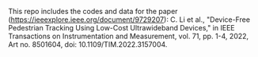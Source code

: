 This repo includes the codes and data for the paper (https://ieeexplore.ieee.org/document/9729207):
C. Li et al., "Device-Free Pedestrian Tracking Using Low-Cost Ultrawideband Devices," in IEEE Transactions on Instrumentation and Measurement, vol. 71, pp. 1-4, 2022, Art no. 8501604, doi: 10.1109/TIM.2022.3157004.
